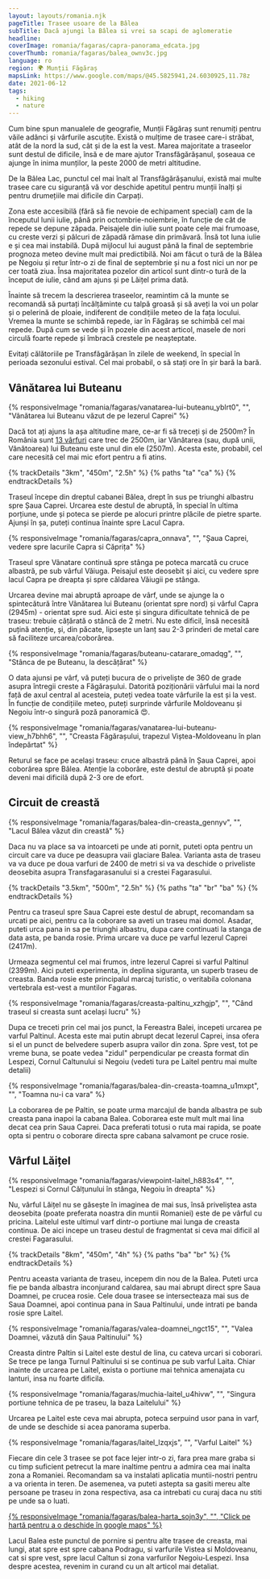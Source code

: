 ```yaml
---
layout: layouts/romania.njk
pageTitle: Trasee usoare de la Bâlea
subTitle: Dacă ajungi la Bâlea si vrei sa scapi de aglomeratie
headline:
coverImage: romania/fagaras/capra-panorama_edcata.jpg
coverThumb: romania/fagaras/balea_ownv3c.jpg
language: ro
region: 🌍 Munții Făgăraș
mapsLink: https://www.google.com/maps/@45.5825941,24.6030925,11.78z
date: 2021-06-12
tags:
  - hiking
  - nature
---
```


Cum bine spun manualele de geografie, Munții Făgăraș sunt renumiți pentru văile adânci și vârfurile ascuțite. Există o mulțime de trasee care-i străbat, atât de la nord la sud, cât și de la est la vest. Marea majoritate a traseelor sunt destul de dificile, însă e de mare ajutor Transfăgărășanul, șoseaua ce ajunge în inima munților, la peste 2000 de metri altitudine.

De la Bâlea Lac, punctul cel mai înalt al Transfăgărășanului, există mai multe trasee care cu siguranță vă vor deschide apetitul pentru munții înalți și pentru drumețiile mai dificile din Carpați.

Zona este accesibilă (fără să fie nevoie de echipament special) cam de la începutul lunii iulie, până prin octombrie-noiembrie, în funcție de cât de repede se depune zăpada. Peisajele din iulie sunt poate cele mai frumoase, cu creste verzi și pâlcuri de zăpadă rămase din primăvară. Însă tot luna iulie e și cea mai instabilă. După mijlocul lui august până la final de septembrie prognoza meteo devine mult mai predictibilă. Noi am făcut o tură de la Bâlea pe Negoiu și retur într-o zi de final de septembrie și nu a fost nici un nor pe cer toată ziua. Însa majoritatea pozelor din articol sunt dintr-o tură de la început de iulie, când am ajuns și pe Lăițel prima dată.

Înainte să trecem la descrierea traseelor, reamintim că la munte se recomandă să purtați încălțăminte cu talpă groasă și să aveți la voi un polar și o pelerină de ploaie, indiferent de condițiile meteo de la fața locului. Vremea la munte se schimbă repede, iar în Făgăraș se schimbă cel mai repede. După cum se vede și în pozele din acest articol, masele de nori circulă foarte repede și îmbracă crestele pe neașteptate.

<div class="info warning">
  <span>Evitați călătoriile pe Transfăgărășan în zilele de weekend, în special în perioada sezonului estival. Cel mai probabil, o să stați ore în șir bară la bară.</span>
</div>

## Vânătarea lui Buteanu

{% responsiveImage "romania/fagaras/vanatarea-lui-buteanu_yblrt0", "", "Vânătarea lui Buteanu văzut de pe Iezerul Caprei" %}

Dacă tot ați ajuns la așa altitudine mare, ce-ar fi să treceți și de 2500m? În România sunt [13 vârfuri](https://ro.wikipedia.org/wiki/Lista_v%C3%A2rfurilor_muntoase_din_Rom%C3%A2nia_dup%C4%83_%C3%AEn%C4%83l%C8%9Bime#V%C3%A2rfuri_de_peste_2.500_metri) care trec de 2500m, iar Vânătarea (sau, după unii, Vânătoarea) lui Buteanu este unul din ele (2507m). Acesta este, probabil, cel care necesită cel mai mic efort pentru a fi atins.

{% trackDetails "3km", "450m", "2.5h" %}
{% paths "ta" "ca" %}
{% endtrackDetails %}

Traseul începe din dreptul cabanei Bâlea, drept în sus pe triunghi albastru spre Șaua Caprei. Urcarea este destul de abruptă, în special în ultima porțiune, unde și poteca se pierde pe alocuri printre plăcile de pietre sparte. Ajunși în șa, puteți continua înainte spre Lacul Capra.

{% responsiveImage "romania/fagaras/capra_onnava", "", "Șaua Caprei, vedere spre lacurile Capra si Căprița" %}

Traseul spre Vânatare continuă spre stânga pe poteca marcată cu cruce albastră, pe sub vârful Văiuga. Peisajul este deosebit și aici, cu vedere spre lacul Capra pe dreapta și spre căldarea Văiugii pe stânga.

Urcarea devine mai abruptă aproape de vârf, unde se ajunge la o spintecătură între Vânătarea lui Buteanu (orientat spre nord) și vârful Capra (2945m) - orientat spre sud. Aici este și singura dificultate tehnică de pe traseu: trebuie cățărată o stâncă de 2 metri. Nu este dificil, însă necesită puțină atenție, și, din păcate, lipsește un lanț sau 2-3 prinderi de metal care să faciliteze urcarea/coborârea.

{% responsiveImage "romania/fagaras/buteanu-catarare_omadqg", "", "Stânca de pe Buteanu, la descățărat" %}

O data ajunsi pe vârf, vă puteți bucura de o priveliște de 360 de grade asupra întregii creste a Făgărașului. Datorită poziționării vârfului mai la nord față de axul central al acesteia, puteți vedea toate vârfurile la est și la vest. În funcție de condițiile meteo, puteți surprinde vârfurile Moldoveanu și Negoiu într-o singură poză panoramică 😍.

{% responsiveImage "romania/fagaras/vanatarea-lui-buteanu-view_h7bhh6", "", "Creasta Făgărașului, trapezul Viștea-Moldoveanu în plan îndepărtat" %}

Returul se face pe același traseu: cruce albastră până în Șaua Caprei, apoi coborârea spre Bâlea. Atenție la coborâre, este destul de abruptă și poate deveni mai dificilă după 2-3 ore de efort.

## Circuit de creastă

{% responsiveImage "romania/fagaras/balea-din-creasta_gennyv", "", "Lacul Bâlea văzut din creastă" %}

Daca nu va place sa va intoarceti pe unde ati pornit, puteti opta pentru un circuit care va duce pe deasupra vaii glaciare Balea. Varianta asta de traseu va va duce pe doua varfuri de 2400 de metri si va va deschide o priveliste deosebita asupra Transfagarasanului si a crestei Fagarasului.

{% trackDetails "3.5km", "500m", "2.5h" %}
{% paths "ta" "br" "ba" %}
{% endtrackDetails %}

Pentru ca traseul spre Saua Caprei este destul de abrupt, recomandam sa urcati pe aici, pentru ca la coborare sa aveti un traseu mai domol. Asadar, puteti urca pana in sa pe triunghi albastru, dupa care continuati la stanga de data asta, pe banda rosie. Prima urcare va duce pe varful Iezerul Caprei (2417m).

Urmeaza segmentul cel mai frumos, intre Iezerul Caprei si varful Paltinul (2399m). Aici puteti experimenta, in deplina siguranta, un superb traseu de creasta. Banda rosie este principalul marcaj turistic, o veritabila colonana vertebrala est-vest a muntilor Fagaras.

{% responsiveImage "romania/fagaras/creasta-paltinu_xzhgjp", "", "Când traseul si creasta sunt același lucru" %}

Dupa ce treceti prin cel mai jos punct, la Fereastra Balei, incepeti urcarea pe varful Paltinul. Acesta este mai putin abrupt decat Iezerul Caprei, insa ofera si el un punct de belvedere superb asupra vailor din zona. Spre vest, tot pe vreme buna, se poate vedea "zidul" perpendicular pe creasta format din Lespezi, Cornul Caltunului si Negoiu (vedeti tura pe Laitel pentru mai multe detalii)

{% responsiveImage "romania/fagaras/balea-din-creasta-toamna_u1mxpt", "", "Toamna nu-i ca vara" %}

La coborarea de pe Paltin, se poate urma marcajul de banda albastra pe sub creasta pana inapoi la cabana Balea. Coborarea este mult mult mai lina decat cea prin Saua Caprei. Daca preferati totusi o ruta mai rapida, se poate opta si pentru o coborare directa spre cabana salvamont pe cruce rosie.

## Vârful Lăițel

{% responsiveImage "romania/fagaras/viewpoint-laitel_h883s4", "", "Lespezi si Cornul Călțunului în stânga, Negoiu în dreapta" %}

Nu, vârful Lăițel nu se găsește în imaginea de mai sus, însă priveliștea asta deosebita (poate preferata noastra din muntii Romaniei) este de pe vârful cu pricina. Laitelul este ultimul varf dintr-o portiune mai lunga de creasta continua. De aici incepe un traseu destul de fragmentat si ceva mai dificil al crestei Fagarasului.

{% trackDetails "8km", "450m", "4h" %}
{% paths "ba" "br" %}
{% endtrackDetails %}

Pentru aceasta varianta de traseu, incepem din nou de la Balea. Puteti urca fie pe banda albastra inconjurand caldarea, sau mai abrupt direct spre Saua Doamnei, pe crucea rosie. Cele doua trasee se intersecteaza mai sus de Saua Doamnei, apoi continua pana in Saua Paltinului, unde intrati pe banda rosie spre Laitel.

{% responsiveImage "romania/fagaras/valea-doamnei_ngct15", "", "Valea Doamnei, văzută din Șaua Paltinului" %}

Creasta dintre Paltin si Laitel este destul de lina, cu cateva urcari si coborari. Se trece pe langa Turnul Paltinului si se continua pe sub varful Laita. Chiar inainte de urcarea pe Laitel, exista o portiune mai tehnica amenajata cu lanturi, insa nu foarte dificila.

{% responsiveImage "romania/fagaras/muchia-laitel_u4hivw", "", "Singura portiune tehnica de pe traseu, la baza Laitelului" %}

Urcarea pe Laitel este ceva mai abrupta, poteca serpuind usor pana in varf, de unde se deschide si acea panorama superba.

{% responsiveImage "romania/fagaras/laitel_lzqxjs", "", "Varful Laitel" %}

Fiecare din cele 3 trasee se pot face lejer intr-o zi, fara prea mare graba si cu timp suficient petrecut la mare inaltime pentru a admira cea mai inalta zona a Romaniei. Recomandam sa va instalati aplicatia muntii-nostri pentru a va orienta in teren. De asemenea, va puteti astepta sa gasiti mereu alte persoane pe traseu in zona respectiva, asa ca intrebati cu curaj daca nu stiti pe unde sa o luati.

<a href="https://www.google.com/maps/d/u/2/viewer?mid=1DK87zB06oNZ1Ngub8wxLnEsW4uiWsqUK&ll=45.597566725799666%2C24.614403153223105&z=15" target="_blank" rel="noopener noreferrer">
{% responsiveImage "romania/fagaras/balea-harta_sojn3y", "", "Click pe hartă pentru a o deschide în google maps" %}
</a>

Lacul Balea este punctul de pornire si pentru alte trasee de creasta, mai lungi, atat spre est spre cabana Podragu, si varfurile Vistea si Moldoveanu, cat si spre vest, spre lacul Caltun si zona varfurilor Negoiu-Lespezi. Insa despre acestea, revenim in curand cu un alt articol mai detaliat.
